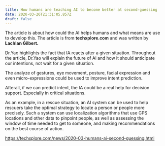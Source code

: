 ```yaml
---
title: How humans are teaching AI to become better at second-guessing
date: 2020-03-26T21:31:05.857Z
draft: false
---
```

The article is about how could the AI helps humans and what means are use to develop this. The article is from **techxplore.com** and was written by **Lachlan Gilbert.**

Dr.Yao highlights the fact that IA reacts after a given situation. Throughout the article, Dr.Yao will explain the future of AI and how it should anticipate our intentions, not wait for a given situation. 

The analyze of gestures, eye movement, posture, facial expression and even micro-expressions could be used to improve intent prediction. 

Afterall, if we can predict intent, the IA could be a real help for decision support. Especially in critical situations.

As an example, in a rescue situation, an AI system can be used to help rescuers take the optimal strategy to locate a person or people more precisely. Such a system can use localization algorithms that use GPS locations and other data to pinpoint people, as well as assessing the window of time needed to get to someone, and making recommendations on the best course of action.

<https://techxplore.com/news/2020-03-humans-ai-second-guessing.html>